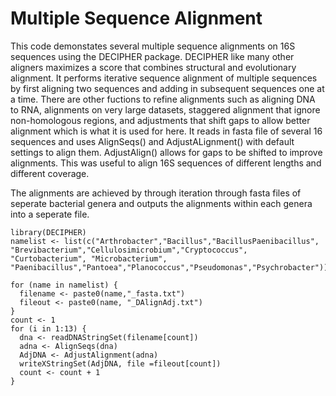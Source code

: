 Multiple Sequence Alignment
================

This code demonstates several multiple sequence alignments on 16S sequences using the DECIPHER package. DECIPHER like many other aligners maximizes a score that combines structural and evolutionary alignment. It performs iterative sequence alignment of multiple sequences by first aligning two sequences and adding in subsequent sequences one at a time. There are other fuctions to refine alignments such as aligning DNA to RNA, alignments on very large datasets, staggered alignment that ignore non-homologous regions, and adjustments that shift gaps to allow better alignment which is what it is used for here. It reads in fasta file of several 16 sequences and uses AlignSeqs() and AdjustALignment() with default settings to align them. AdjustAlign() allows for gaps to be shifted to improve alignments. This was useful to align 16S sequences of different lengths and different coverage.

The alignments are achieved by through iteration through fasta files of seperate bacterial genera and outputs the alignments within each genera into a seperate file.

    library(DECIPHER)
    namelist <- list(c("Arthrobacter","Bacillus","BacillusPaenibacillus", "Brevibacterium","Cellulosimicrobium","Cryptococcus", "Curtobacterium", "Microbacterium", "Paenibacillus","Pantoea","Planococcus","Pseudomonas","Psychrobacter"))

    for (name in namelist) {
      filename <- paste0(name,"_fasta.txt")
      fileout <- paste0(name, "_DAlignAdj.txt")
    }
    count <- 1
    for (i in 1:13) {
      dna <- readDNAStringSet(filename[count])
      adna <- AlignSeqs(dna) 
      AdjDNA <- AdjustAlignment(adna)
      writeXStringSet(AdjDNA, file =fileout[count])
      count <- count + 1
    }
